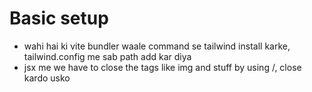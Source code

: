 # Basic setup
- wahi hai ki vite bundler waale command se tailwind install karke, tailwind.config me sab path add kar diya
- jsx me we have to close the tags like img and stuff by using /, close kardo usko 
